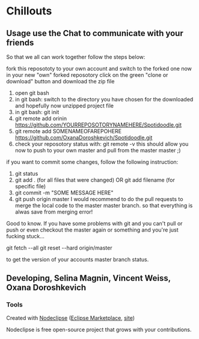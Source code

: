 

# Chillouts
## Usage use the Chat to communicate with your friends
So that we all can work together follow the steps below:

fork this reposototy to your own account and switch to the forked one
now in your new "own" forked reposotory click on the green "clone or download" button and download the zip file
1. open git bash
2. in git bash: switch to the directory you have chosen for the downloaded and hopefully now unzipped project file
3. in git bash: git init
4. git remote add orinin https://github.com/YOURREPOSOTORYNAMEHERE/Spotidoodle.git
5. git remote add SOMENAMEOFAREPOHERE https://github.com/OxanaDoroshkevich/Spotidoodle.git
6. check your reposotory status with: git remote -v
this should allow you now to push to your own master and pull from the master master ;)

if you want to commit some changes, follow the following instruction:

1. git status
2. git add . (for all files that were changed) OR git add filename (for specific file)
3. git commit -m "SOME MESSAGE HERE"
4. git push origin master
I would recommend to do the pull requests to merge the local code to the master master branch. so that everything is alwas save from merging error!

Good to know. If you have some problems with git and you can't pull or push or even checkout the master again or something and you're just fucking stuck...

git fetch --all
git reset --hard origin/master

to get the version of your accounts master branch status.



## Developing, Selina Magnin, Vincent Weiss, Oxana Doroshkevich



### Tools

Created with [Nodeclipse](https://github.com/Nodeclipse/nodeclipse-1)
 ([Eclipse Marketplace](http://marketplace.eclipse.org/content/nodeclipse), [site](http://www.nodeclipse.org))   

Nodeclipse is free open-source project that grows with your contributions.
